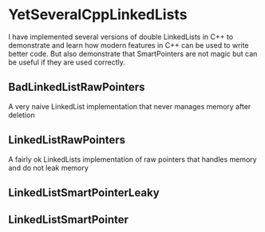 # YetSeveralCppLinkedLists
I have implemented several versions of double LinkedLists in C++ to demonstrate
and learn how modern features in C++ can be used to write better code.
But also demonstrate that SmartPointers are not magic but can be useful if they
are used correctly.

## BadLinkedListRawPointers
A very naive LinkedList implementation that never manages memory after deletion

## LinkedListRawPointers
A fairly ok LinkedLists implementation of raw pointers that handles memory and
do not leak memory

## LinkedListSmartPointerLeaky


## LinkedListSmartPointer
